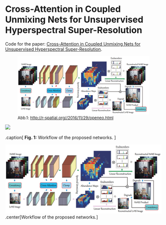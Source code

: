 Cross-Attention in Coupled Unmixing Nets for Unsupervised Hyperspectral Super-Resolution
====
Code for the paper: [Cross-Attention in Coupled Unmixing Nets for Unsupervised Hyperspectral Super-Resolution](https://arxiv.org/pdf/2007.05230.pdf).

<figure>
    <img src='/Imgs/workflow_CUCa.png' />
    <font size="2">
    <figcaption> Abb.1: <a href= "http://r-spatial.org//2016/11/29/openeo.html">http://r-spatial.org//2016/11/29/openeo.html </a> 
    </figcaption>
    </font>
</figure>

![](https://github.com/danfenghong/ECCV2020_CUCaNet/blob/master/Imgs/workflow_CUCa.png)

.caption[
**Fig. 1:** Workflow of the proposed networks.
]

<img src="Imgs/workflow_CUCa.png" width="666px"/>
.center[Workflow of the proposed networks.]

